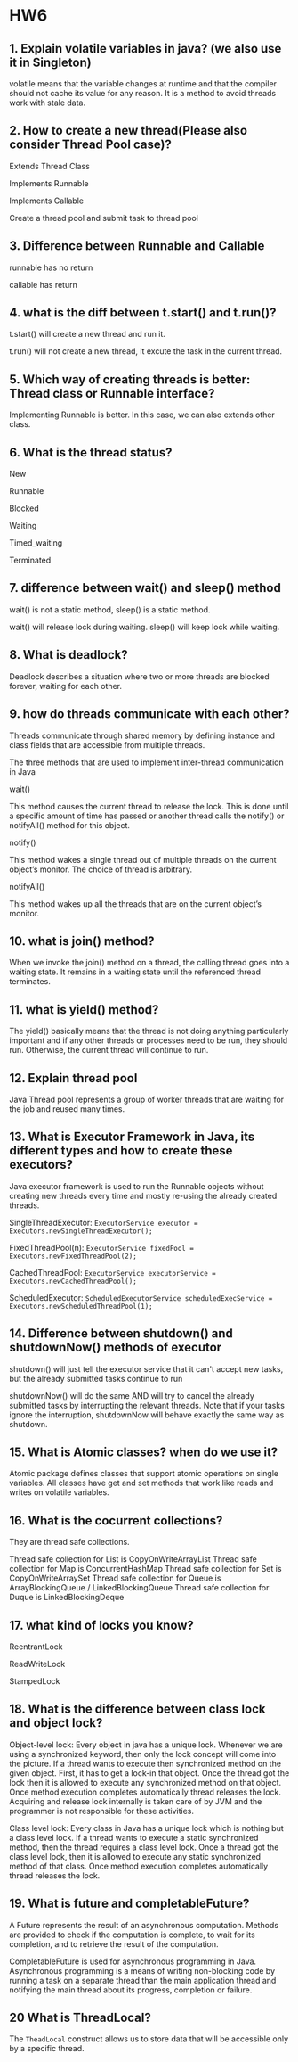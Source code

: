 # HW6

## 1. Explain volatile variables in java? (we also use it in Singleton)

volatile means that the variable changes at runtime and that the compiler should not cache its value for any reason. It is a method to avoid threads work with stale data.

## 2. How to create a new thread(Please also consider Thread Pool case)?

Extends Thread Class

Implements Runnable

Implements Callable

Create a thread pool and submit task to thread pool

## 3. Difference between Runnable and Callable

runnable has no return

callable has return

## 4. what is the diff between t.start() and t.run()?

t.start() will create a new thread and run it.

t.run() will not create a new thread, it excute the task in the current thread.

## 5. Which way of creating threads is better: Thread class or Runnable interface?

Implementing Runnable is better. In this case, we can also extends other class.

## 6. What is the thread status?

New

Runnable

Blocked

Waiting

Timed_waiting

Terminated

## 7. difference between wait() and sleep() method

wait() is not a static method, sleep() is a static method.

wait() will release lock during waiting. sleep() will keep lock while waiting.

## 8. What is deadlock?

Deadlock describes a situation where two or more threads are blocked forever, waiting for each other.

## 9. how do threads communicate with each other?

Threads communicate through shared memory by defining instance and class fields that are accessible from multiple threads.

The three methods that are used to implement inter-thread communication in Java

wait()

This method causes the current thread to release the lock. This is done until a specific amount of time has passed or another thread calls the notify() or notifyAll() method for this object.

notify()

This method wakes a single thread out of multiple threads on the current object’s monitor. The choice of thread is arbitrary.

notifyAll()

This method wakes up all the threads that are on the current object’s monitor.

## 10. what is join() method?

When we invoke the join() method on a thread, the calling thread goes into a waiting state. It remains in a waiting state until the referenced thread terminates.

## 11. what is yield() method?

The yield() basically means that the thread is not doing anything particularly important and if any other threads or processes need to be run, they should run. Otherwise, the current thread will continue to run.

## 12. Explain thread pool

Java Thread pool represents a group of worker threads that are waiting for the job and reused many times.

## 13. What is Executor Framework in Java, its different types and how to create these executors?

Java executor framework  is used to run the Runnable objects without creating new threads every time and mostly re-using the already created threads. 

SingleThreadExecutor: `ExecutorService executor = Executors.newSingleThreadExecutor();`

FixedThreadPool(n): `ExecutorService fixedPool = Executors.newFixedThreadPool(2);`

CachedThreadPool: `ExecutorService executorService = Executors.newCachedThreadPool();`

ScheduledExecutor: `ScheduledExecutorService scheduledExecService = Executors.newScheduledThreadPool(1);`

## 14. Difference between shutdown() and shutdownNow() methods of executor

shutdown() will just tell the executor service that it can't accept new tasks, but the already submitted tasks continue to run

shutdownNow() will do the same AND will try to cancel the already submitted tasks by interrupting the relevant threads. Note that if your tasks ignore the interruption, shutdownNow will behave exactly the same way as shutdown.

## 15. What is Atomic classes? when do we use it?

Atomic package defines classes that support atomic operations on single variables. All classes have get and set methods that work like reads and writes on volatile variables. 

## 16. What is the cocurrent collections?

They are thread safe collections.

Thread safe collection for List is CopyOnWriteArrayList
Thread safe collection for Map is ConcurrentHashMap
Thread safe collection for Set is CopyOnWriteArraySet
Thread safe collection for Queue is ArrayBlockingQueue / LinkedBlockingQueue
Thread safe collection for Duque is LinkedBlockingDeque

## 17. what kind of locks you know?

ReentrantLock

ReadWriteLock

StampedLock


## 18. What is the difference between class lock and object lock?

Object-level lock: Every object in java has a unique lock. Whenever we are using a synchronized keyword, then only the lock concept will come into the picture. If a thread wants to execute then synchronized method on the given object. First, it has to get a lock-in that object. Once the thread got the lock then it is allowed to execute any synchronized method on that object. Once method execution completes automatically thread releases the lock. Acquiring and release lock internally is taken care of by JVM and the programmer is not responsible for these activities. 

Class level lock: Every class in Java has a unique lock which is nothing but a class level lock. If a thread wants to execute a static synchronized method, then the thread requires a class level lock. Once a thread got the class level lock, then it is allowed to execute any static synchronized method of that class. Once method execution completes automatically thread releases the lock. 

## 19. What is future and completableFuture?


A Future represents the result of an asynchronous computation. Methods are provided to check if the computation is complete, to wait for its completion, and to retrieve the result of the computation.

CompletableFuture is used for asynchronous programming in Java. Asynchronous programming is a means of writing non-blocking code by running a task on a separate thread than the main application thread and notifying the main thread about its progress, completion or failure.

## 20 What is ThreadLocal?

The `TheadLocal` construct allows us to store data that will be accessible only by a specific thread.


